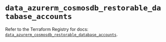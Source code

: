 # `data_azurerm_cosmosdb_restorable_database_accounts`

Refer to the Terraform Registry for docs: [`data_azurerm_cosmosdb_restorable_database_accounts`](https://registry.terraform.io/providers/hashicorp/azurerm/3.112.0/docs/data-sources/cosmosdb_restorable_database_accounts).
